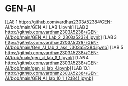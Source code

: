 # GEN-AI
[LAB 1 https://github.com/vardhan2303A52384/GEN-AI/blob/main/GEN_AI_LAB_1.ipynb]
[LAB 2 https://github.com/vardhan2303A52384/GEN-AI/blob/main/GEN_AI_Lab_2_2303a52384.ipynb]
[LAB 3 https://github.com/vardhan2303A52384/GEN-AI/blob/main/Gen_AI_lab_3_ass_2303a52384.ipynb]
[LAB 5 https://github.com/vardhan2303A52384/GEN-AI/blob/main/gen_ai_lab_5_1.ipynb]
[LAB 4 https://github.com/vardhan2303A52384/GEN-AI/blob/main/gen_ai_lab_4.ipynb]
[LAB 10.1 https://github.com/vardhan2303A52384/GEN-AI/blob/main/GEN_AI_lab_10_1_(2384).ipynb]
